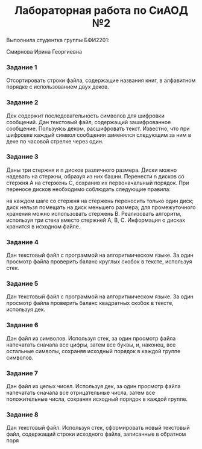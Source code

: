 <h1 style="text-align: center;">Лабораторная работа по СиАОД №2</h1>

Выполнила студентка группы БФИ2201:

Смирнова Ирина Георгиевна

<h3>Задание 1</h3>
Отсортировать строки файла, содержащие названия книг, в алфавитном порядке с использованием двух деков.
  
<h3>Задание 2</h3>
Дек содержит последовательность символов для шифровки сообщений. Дан текстовый файл, содержащий зашифрованное сообщение. Пользуясь деком, расшифровать текст. Известно, что при шифровке каждый символ сообщения заменялся следующим за ним в деке по часовой стрелке через один.

<h3>Задание 3</h3>
Даны три стержня и n дисков различного размера. Диски можно надевать на стержни, образуя из них башни. Перенести n дисков со стержня А на стержень С, сохранив их первоначальный порядок. При переносе дисков необходимо соблюдать следующие правила:

на каждом шаге со стержня на стержень переносить только один диск;
диск нельзя помещать на диск меньшего размера;
для промежуточного хранения можно использовать стержень В. Реализовать алгоритм, используя три стека вместо стержней А, В, С. Информация о дисках хранится в исходном файле.

<h3>Задание 4</h3>
Дан текстовый файл с программой на алгоритмическом языке. За один просмотр файла проверить баланс круглых скобок в тексте, используя стек.

<h3>Задание 5</h3>
Дан текстовый файл с программой на алгоритмическом языке. За один просмотр файла проверить баланс квадратных скобок в тексте, используя дек.

<h3>Задание 6</h3>
Дан файл из символов. Используя стек, за один просмотр файла напечатать сначала все цифры, затем все буквы, и, наконец, все остальные символы, сохраняя исходный порядок в каждой группе символов.

<h3>Задание 7</h3>
Дан файл из целых чисел. Используя дек, за один просмотр файла напечатать сначала все отрицательные числа, затем все положительные числа, сохраняя исходный порядок в каждой группе.

<h3>Задание 8</h3>
Дан текстовый файл. Используя стек, сформировать новый текстовый файл, содержащий строки исходного файла, записанные в обратном поря

